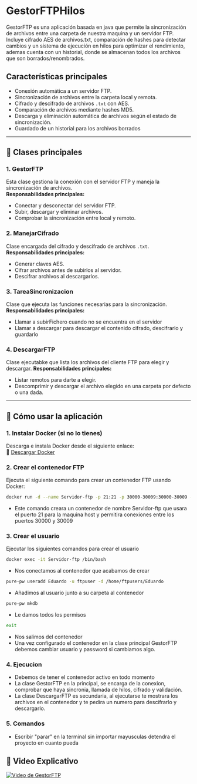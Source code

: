 # GestorFTPHilos

GestorFTP es una aplicación basada en java que permite la sincronización de archivos entre una carpeta de nuestra maquina y un servidor FTP.  
Incluye cifrado AES de archivos.txt, comparación de hashes para detectar cambios y un sistema de ejecución en hilos para optimizar el rendimiento, ademas cuenta con un historial, donde se almacenan todos los archivos que son borrados/renombrados.

## Características principales
- Conexión automática a un servidor FTP.
- Sincronización de archivos entre la carpeta local y remota.
- Cifrado y descifrado de archivos `.txt` con AES.
- Comparación de archivos mediante hashes MD5.
- Descarga y eliminación automática de archivos según el estado de sincronización.
- Guardado de un historial para los archivos borrados

---

## 📂 Clases principales

### **1. GestorFTP**
Esta clase gestiona la conexión con el servidor FTP y maneja la sincronización de archivos.  
**Responsabilidades principales:**
- Conectar y desconectar del servidor FTP.
- Subir, descargar y eliminar archivos.
- Comprobar la sincronización entre local y remoto.

### **2. ManejarCifrado**
Clase encargada del cifrado y descifrado de archivos `.txt`.  
**Responsabilidades principales:**
- Generar claves AES.
- Cifrar archivos antes de subirlos al servidor.
- Descifrar archivos al descargarlos.

### **3. TareaSincronizacion**
Clase que ejecuta las funciones necesarias para la sincronización.  
**Responsabilidades principales:**
- Llamar a subirFichero cuando no se encuentra en el servidor
- Llamar a descargar para descargar el contenido cifrado, descifrarlo y guardarlo

### **4. DescargarFTP**
Clase ejecutabke que lista los archivos del cliente FTP para elegir y descargar.
**Responsabilidades principales:**
- Listar remotos para darte a elegir.
- Descomprimir y descargar el archivo elegido en una carpeta por defecto o una dada.

---

## 🚀 Cómo usar la aplicación

### **1. Instalar Docker (si no lo tienes)**
Descarga e instala Docker desde el siguiente enlace:  
🔗 [Descargar Docker](https://www.docker.com/get-started)

### **2. Crear el contenedor FTP**
Ejecuta el siguiente comando para crear un contenedor FTP usando Docker:  
```sh
docker run -d --name Servidor-ftp -p 21:21 -p 30000-30009:30000-30009 -e "PUBLICHOST=localhost" stilliard/pure-ftpd:latest
```
- Este comando creara un contenedor de nombre Servidor-ftp que usara el puerto 21 para la maquina host y permitira conexiones entre los puertos 30000 y 30009

### **3. Crear el usuario**
Ejecutar los siguientes comandos para crear el usuario
```sh
docker exec -it Servidor-ftp /bin/bash
```
- Nos conectamos al contenedor que acabamos de crear

```sh
pure-pw useradd Eduardo -u ftpuser -d /home/ftpusers/Eduardo
```
- Añadimos al usuario junto a su carpeta al contenedor

```sh
pure-pw mkdb
```
- Le damos todos los permisos

```sh
exit
```
- Nos salimos del contenedor
- Una vez configurado el contenedor en la clase principal GestorFTP debemos cambiar usuario y password si cambiamos algo.

### **4. Ejecucion**
- Debemos de tener el contenedor activo en todo momento
- La clase GestorFTP en la principal, se encarga de la conexion, comprobar que haya sincronia, llamada de hilos, cifrado y validación.
- La clase DescargarFTP es secundaria, al ejecutarse te mostrara los archivos en el contenedor y te pedira un numero para descifrarlo y descargarlo.

### **5. Comandos**
- Escribir "parar" en la terminal sin importar mayusculas detendra el proyecto en cuanto pueda

## 🎥 Video Explicativo
[![Video de GestorFTP](https://img.youtube.com/vi/p7u42dqPXl0/0.jpg)](https://youtu.be/p7u42dqPXl0)
